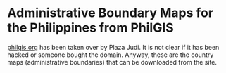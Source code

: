 # Administrative Boundary Maps for the Philippines from PhilGIS

[philgis.org](https://www.philgis.org/) has been taken over by Plaza Judi. It is not clear if it has been hacked or someone bought the domain. Anyway, these are the country maps (administrative boundaries) that can be downloaded from the site.
